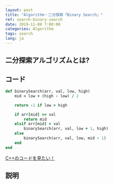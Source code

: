 ```yaml
---
layout: post
title: "Algorithm・二分探索「Binary Search」"
ref: search-binary-search
date: 2019-11-08 7:00:00
categories: Algorithm
tags: search
lang: ja
---
```


## 二分探索アルゴリズムとは?

## コード

```rb
def binarySearch(arr, val, low, high)
    mid = low + (high - low) / 2

    return -1 if low > high

    if arr[mid] == val
        return mid
    elsif arr[mid] < val
        binarySearch(arr, val, low + 1, high)
    else
        binarySearch(arr, val, low, mid - 1)
    end
end
```

[C++のコードを見たい！](https://github.com/muicode/coding/blob/master/algorithm/search/binsearch.cpp)

## 説明
